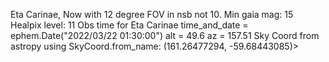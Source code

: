 Eta Carinae, Now with 12 degree FOV in nsb not 10.
Min gaia mag: 15
Healpix level: 11
Obs time for Eta Carinae time_and_date = ephem.Date("2022/03/22 01:30:00")
alt = 49.6
az  = 157.51 
Sky Coord from astropy using SkyCoord.from_name: (161.26477294, -59.68443085)>
